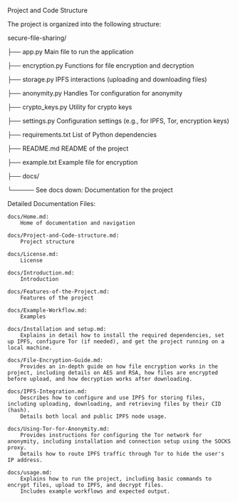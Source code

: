 Project and Code Structure

The project is organized into the following structure:

secure-file-sharing/

├── app.py                    Main file to run the application

├── encryption.py             Functions for file encryption and decryption

├── storage.py                IPFS interactions (uploading and downloading files)

├── anonymity.py              Handles Tor configuration for anonymity

├── crypto_keys.py            Utility for crypto keys

├── settings.py               Configuration settings (e.g., for IPFS, Tor, encryption keys)

├── requirements.txt          List of Python dependencies

├── README.md                 README of the project

├── example.txt               Example file for encryption

├── docs/

└───── See docs down:         Documentation for the project

Detailed Documentation Files:

    docs/Home.md:
        Home of documentation and navigation

    docs/Project-and-Code-structure.md:
        Project structure

    docs/License.md:
        License

    docs/Introduction.md:
        Introduction

    docs/Features-of-the-Project.md:
        Features of the project

    docs/Example-Workflow.md:
        Examples

    docs/Installation and setup.md:
        Explains in detail how to install the required dependencies, set up IPFS, configure Tor (if needed), and get the project running on a local machine.

    docs/File-Encryption-Guide.md:
        Provides an in-depth guide on how file encryption works in the project, including details on AES and RSA, how files are encrypted before upload, and how decryption works after downloading.

    docs/IPFS-Integration.md:
        Describes how to configure and use IPFS for storing files, including uploading, downloading, and retrieving files by their CID (hash).
        Details both local and public IPFS node usage.

    docs/Using-Tor-for-Anonymity.md:
        Provides instructions for configuring the Tor network for anonymity, including installation and connection setup using the SOCKS proxy.
        Details how to route IPFS traffic through Tor to hide the user's IP address.

    docs/usage.md:
        Explains how to run the project, including basic commands to encrypt files, upload to IPFS, and decrypt files.
        Includes example workflows and expected output.